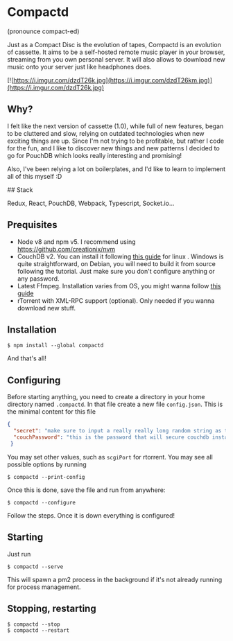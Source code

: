 # Compactd

(pronounce compact-ed)

Just as a Compact Disc is the evolution of tapes, Compactd is an evolution of
cassette. It aims to be a self-hosted remote music player in your browser,
streaming from you own personal server. It will also allows to download new
music onto your server just like headphones does.

[![https://i.imgur.com/dzdT26k.jpg](https://i.imgur.com/dzdT26km.jpg)](https://i.imgur.com/dzdT26k.jpg)

## Why?

I felt like the next version of cassette (1.0), while full of new features, began to be
cluttered and slow, relying on outdated technologies when new exciting
things are up. Since I'm not trying to be profitable, but rather I code for the
fun, and I like to discover new things and new patterns I decided to go for
PouchDB which looks really interesting and promising!

Also, I've been relying a lot on boilerplates, and I'd like to learn to
implement all of this myself :D

## Stack

Redux, React, PouchDB, Webpack, Typescript, Socket.io...

## Prequisites

 - Node v8 and npm v5. I recommend using https://github.com/creationix/nvm
 - CouchDB v2. You can install it following [this guide](https://github.com/apache/couchdb/blob/master/INSTALL.Unix.md) for linux . Windows is quite straightforward, on Debian, you will need to build it from source following the tutorial. Just make sure you don't configure anything or any password.
 - Latest Ffmpeg. Installation varies from OS, you might wanna follow [this guide](https://github.com/adaptlearning/adapt_authoring/wiki/Installing-FFmpeg)
 - rTorrent with XML-RPC support (optional). Only needed if you wanna download new stuff.
 
## Installation

```
$ npm install --global compactd
```

And that's all!

## Configuring

Before starting anything, you need to create a directory in your home directory named `.compactd`. In that file create a new file `config.json`. This is the minimal content for this file

```json
{
  "secret": "make sure to input a really really long random string as this will enforce the security of your server",
  "couchPassword": "this is the password that will secure couchdb installation. make it long (but it doesn't need to be as long as secret)"
 }
 ```
 
 You may set other values, such as `scgiPort` for rtorrent. You may see all possible options by running
 
 ```
 $ compactd --print-config
 ```
 
 Once this is done, save the file and run from anywhere:
 
 ```
 $ compactd --configure
 ```
 
 Follow the steps. Once it is down everything is configured!
 
 ## Starting
 
 Just run
 
 ```
 $ compactd --serve
 ```
 
 This will spawn a pm2 process in the background if it's not already running for process management.
 
 ## Stopping, restarting
 
 ```
 $ compactd --stop
 $ compactd --restart
 ```
 
